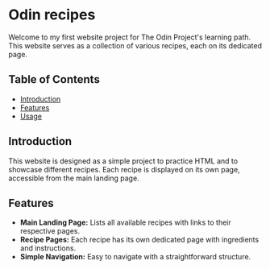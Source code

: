 # Odin recipes

Welcome to my first website project for The Odin Project's learning path. This website serves as a collection of various recipes, each on its dedicated page.

## Table of Contents

- [Introduction](#introduction)
- [Features](#features)
- [Usage](#usage)

## Introduction

This website is designed as a simple project to practice HTML and to showcase different recipes. Each recipe is displayed on its own page, accessible from the main landing page.

## Features

- **Main Landing Page:** Lists all available recipes with links to their respective pages.
- **Recipe Pages:** Each recipe has its own dedicated page with ingredients and instructions.
- **Simple Navigation:** Easy to navigate with a straightforward structure.
